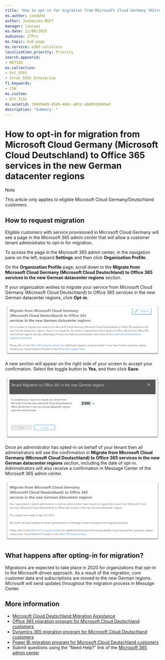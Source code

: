 ```yaml
---
title: "How to opt-in for migration from Microsoft Cloud Germany (Microsoft Cloud Deutschland) to Office 365 services in the new German datacenter regions"
ms.author: josephd
author: JoeDavies-MSFT
manager: laurawi
ms.date: 12/09/2019
audience: ITPro
ms.topic: hub-page
ms.service: o365-solutions
localization_priority: Priority
search.appverid:
- MET150
ms.collection: 
- Ent_O365
- Strat_O365_Enterprise
f1.keywords:
- CSH
ms.custom:
- Ent_TLGs
ms.assetid: 706d5449-45e5-4b0c-a012-ab60501899ad
description: "Summary: "
---
```


# How to opt-in for migration from Microsoft Cloud Germany (Microsoft Cloud Deutschland) to Office 365 services in the new German datacenter regions

>[!Note]
>This article only applies to eligible Microsoft Cloud Germany/Deutschland customers.
>

## How to request migration

Eligible customers with service provisioned in Microsoft Cloud Germany will see a page in the Microsoft 365 admin center that will allow a customer tenant administrator to opt-in for migration.

To access the page in the Microsoft 365 admin center, in the navigation pane on the left, expand **Settings** and then click **Organization Profile**.

On the **Organization Profile** page, scroll down to the **Migrate from Microsoft Cloud Germany (Microsoft Cloud Deutschland) to Office 365 services in the new German datacenter regions** section.

If your organization wishes to migrate your service from Microsoft Cloud Germany (Microsoft Cloud Deutschland) to Office 365 services in the new German datacenter regions, click **Opt-in**.
 
![Opt-in introduction](./media/ms-cloud-germany-migration-opt-in/tenant-migration.png)

A new section will appear on the right side of your screen to accept your confirmation. Select the toggle button to **Yes**, and then click **Save**.
 
![Opt-in acceptance](./media/ms-cloud-germany-migration-opt-in/tenant-migration-new-regions.png)

Once an administrator has opted-in on behalf of your tenant then all administrators will see the confirmation in **Migrate from Microsoft Cloud Germany (Microsoft Cloud Deutschland) to Office 365 services in the new German datacenter regions** section, including the date of opt-in. Administrators will also receive a confirmation in Message Center of the Microsoft 365 admin center. 
 
![Opt-in confirmation](./media/ms-cloud-germany-migration-opt-in/tenant-migration2.png)

## What happens after opting-in for migration?

Migrations are expected to take place in 2020 for organizations that opt-in to the Microsoft-driven approach.  As a result of the migration, core customer data and subscriptions are moved to the new German regions.  Microsoft will send updates throughout the migration process in Message Center.

## More information

- [Microsoft Cloud Deutschland Migration Assistance](https://aka.ms/germanymigrateassist)
- [Office 365 migration program for Microsoft Cloud Deutschland customers](https://aka.ms/office365germanymove)
- [Dynamics 365 migration program for Microsoft Cloud Deutschland customers](https://aka.ms/d365ceoptin)
- [Power BI migration program for Microsoft Cloud Deutschland customers](https://aka.ms/pbioptin)
- Submit questions using the “Need Help?” link of the [Microsoft 365 admin center](https://portal.office.de/)
